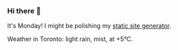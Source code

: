 ### Hi there :wave:

It's Monday! I might be polishing my [static site generator](https://github.com/bewuethr/pandoc-bash-blog).

Weather in Toronto: light rain, mist, at +5°C.
